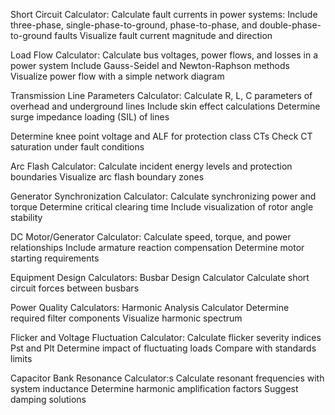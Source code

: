 Short Circuit Calculator:
Calculate fault currents in power systems:
Include three-phase, single-phase-to-ground, phase-to-phase, and double-phase-to-ground faults
Visualize fault current magnitude and direction

Load Flow Calculator:
Calculate bus voltages, power flows, and losses in a power system
Include Gauss-Seidel and Newton-Raphson methods
Visualize power flow with a simple network diagram

Transmission Line Parameters Calculator:
Calculate R, L, C parameters of overhead and underground lines
Include skin effect calculations
Determine surge impedance loading (SIL) of lines

Determine knee point voltage and ALF for protection class CTs
Check CT saturation under fault conditions

Arc Flash Calculator:
Calculate incident energy levels and protection boundaries
Visualize arc flash boundary zones

Generator Synchronization Calculator:
Calculate synchronizing power and torque
Determine critical clearing time
Include visualization of rotor angle stability

DC Motor/Generator Calculator:
Calculate speed, torque, and power relationships
Include armature reaction compensation
Determine motor starting requirements

Equipment Design Calculators:
Busbar Design Calculator
Calculate short circuit forces between busbars

Power Quality Calculators:
Harmonic Analysis Calculator
Determine required filter components
Visualize harmonic spectrum

Flicker and Voltage Fluctuation Calculator:
Calculate flicker severity indices Pst and Plt
Determine impact of fluctuating loads
Compare with standards limits

Capacitor Bank Resonance Calculator:s
Calculate resonant frequencies with system inductance
Determine harmonic amplification factors
Suggest damping solutions